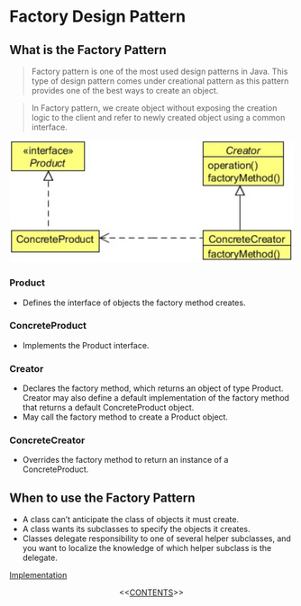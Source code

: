 #   Factory Design Pattern


##  What is the Factory Pattern
>   Factory pattern is one of the most used design patterns in Java. This type of design pattern comes under creational pattern as this pattern provides one of the best ways to create an object.
    
>   In Factory pattern, we create object without exposing the creation logic to the client and refer to newly created object using a common interface.
    
<p align="center">
    <img src="https://github.com/11andrew1991/design_patterns/blob/master/Factory/img/factory.PNG" />
</p>


### Product
-   Defines the interface of objects the factory method creates.

### ConcreteProduct
-   Implements the Product interface.

### Creator
-   Declares the factory method, which returns an object of type Product. Creator may also define a default implementation of the
    factory method that returns a default ConcreteProduct object.
-   May call the factory method to create a Product object.

### ConcreteCreator
-   Overrides the factory method to return an instance of a ConcreteProduct.



##  When to use the Factory Pattern
-   A class can’t anticipate the class of objects it must create.
-   A class wants its subclasses to specify the objects it creates.
-   Classes delegate responsibility to one of several helper subclasses, and you want to localize the knowledge of which helper
    subclass is the delegate.       

[Implementation](https://github.com/11andrew1991/design_patterns/tree/master/Factory/app/)


<p align="center">
  <<<a href="https://github.com/11andrew1991/design_patterns#design-patterns">CONTENTS</a>>>
</p>        